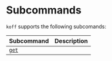 # Subcommands

`koff` supports the following subcomands:

| Subcommand       | Description                                                                                               | 
|------------------|-----------------------------------------------------------------------------------------------------------|
| [`get`](get.md)           |                                                                                                           | 

